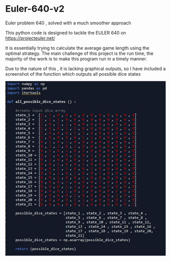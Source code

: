 # Euler-640-v2
Euler problem 640 , solved with a much smoother approach


This python code is designed to tackle the EULER 640 on https://projecteuler.net/

It is essentially trying to calculate the average game length using the optimal strategy.
The main challenge of this project is the run time, the majority of the work is to make this program run in a timely manner.

Due to the nature of this , it is lacking graphical outputs,
so I have included a screenshot of the function which outputs all possible dice states

<img src="Dice States.JPG" width="600" >
